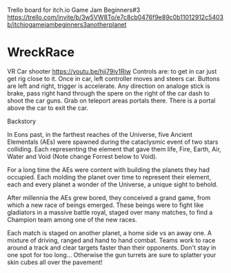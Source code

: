 Trello board for itch.io Game Jam Beginners#3
https://trello.com/invite/b/3w5VW8To/e7c8cb0476f9e89c0b11012912c5403b/itchiogamejambeginners3anotherplanet

# WreckRace
VR Car shooter
https://youtu.be/hji79iv1Riw
Controls are: to get in car just get rig close to it. Once in car, left controller moves and steers car. Buttons are left and right, trigger is accelerate. Any direction on analoge stick is brake, pass right hand through the spere on the right of the car dash to shoot the car guns. Grab on teleport areas portals there. There is a portal above the car to exit the car. 

Backstory

In Eons past, in the farthest reaches of the Universe, five Ancient Elementals (AEs) were spawned during the cataclysmic event of two stars colliding. Each representing the element that gave them life, Fire, Earth, Air, Water and Void (Note change Forrest below to Void).

For a long time the AEs were content with building the planets they had occupied. Each molding the planet over time to represent their element, each and every planet a wonder of the Universe, a unique sight to behold.

After millennia the AEs grew bored, they conceived a grand game, from which a new race of beings emerged. These beings were to fight like gladiators in a massive battle royal, staged over many matches, to find a Champion team among one of the new races. 

Each match is staged on another planet, a home side vs an away one. A mixture of driving, ranged and hand to hand combat. Teams work to race around a track and clear targets faster than their opponents. Don't stay in one spot for too long... Otherwise the gun turrets are sure to splatter your skin cubes all over the pavement!
